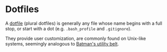 # Dotfiles

A [dotfile][1] (plural dotfiles) is generally any file whose name begins with a full stop, or start with a dot (e.g.  `.bash_profile` and `.gitignore`).

They provide user customization, are commonly found on Unix-like systems, seemingly analogous to [Batman's utility belt][2].

[1]: https://en.wikipedia.org/wiki/Dot-file
[2]: https://en.wikipedia.org/wiki/Batman%27s_utility_belt
